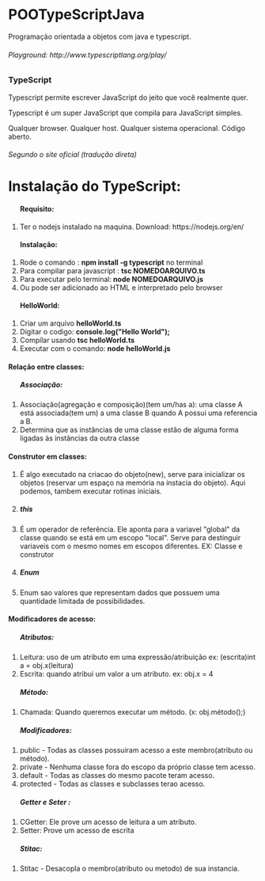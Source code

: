 # POOTypeScriptJava
Programação orientada a objetos com java e typescript.
<h6>Playground: http://www.typescriptlang.org/play/</h6>

<h3>TypeScript</h3>
<p>Typescript permite escrever JavaScript do jeito que você realmente quer. </p>
<p>Typescript é um super JavaScript que compila para JavaScript simples.</p>
<p>Qualquer browser. Qualquer host. Qualquer sistema operacional. Código aberto.</p>
<h6>Segundo o site oficial (tradução direta)<h6>


<h1>Instalação do TypeScript:</h1>
<ol><h4>Requisito:</h4>
<li>Ter o nodejs instalado na maquina. Download: https://nodejs.org/en/</li>
</ol>

<ol><h4>Instalação:</h4>
<li>Rode o comando : <b>npm install -g typescript</b> no terminal</li>
<li>Para compilar para javascript : <b> tsc NOMEDOARQUIVO.ts </b></li>
<li>Para executar pelo terminal:<b> node NOMEDOARQUIVO.js </b></li>
<li>Ou pode ser adicionado ao HTML e interpretado pelo browser</li>
</ol>

<ol><h4>HelloWorld:</h4>
<li>Criar um arquivo <b>helloWorld.ts</b></li>
<li>Digitar o codigo: <b>console.log("Hello World"); </b></li>
<li>Compílar usando <b> tsc helloWorld.ts </b></li>
<li>Executar com o comando: <b> node helloWorld.js </b></li>
</ol>


<h4>Relação entre classes:</h4>
<ol><h5>Associação:</h5>
<li>Associação(agregação e composição)(tem um/has a): uma classe A está associada(tem um) a uma classe B quando A possui uma referencia a B.</li>
<li>Determina que as instâncias de uma classe estão de alguma forma ligadas às instâncias da outra classe</li>
</ol>


<h4>Construtor em classes:</h4>
<ol>
<li>É algo executado na criacao do objeto(new), serve para inicializar os objetos (reservar um espaço na memória na instacia do objeto). Aqui podemos, tambem executar rotinas iniciais.</li>
<li><h5>this</h5></li>
<li>É um operador de referência. Ele aponta para a variavel "global" da classe quando se está em um escopo "local". Serve para destinguir variaveis com o mesmo nomes em escopos diferentes. EX: Classe e construtor</li>
<li><h5>Enum</h5></li>
<li>Enum sao valores que representam dados que possuem uma quantidade limitada de possibilidades.</li>
</ol>

<h4>Modificadores de acesso:</h4>
<ol><h5>Atributos:</h5>
<li>Leitura: uso de um atributo em uma expressão/atribuição ex: (escrita)int a = obj.x(leitura)</li>
<li>Escrita: quando atribui um valor a um atributo. ex: obj.x = 4 </li>

</ol>

<ol><h5>Método:</h5>
<li>Chamada: Quando queremos executar um método. (x: obj.método();)</li>
</ol>

<ol><h5>Modificadores:</h5>
<li>public - Todas as classes possuiram acesso a este membro(atributo ou método).</li>
<li>private - Nenhuma classe fora do escopo da próprio classe tem acesso.</li>
<li>default - Todas as classes do mesmo pacote teram acesso.</li>
<li>protected - Todas as classes e subclasses terao acesso.</li>
</ol>

<ol><h5>Getter e Seter :</h5>
<li>CGetter: Ele prove um acesso de leitura a um atributo.</li>
<li>Setter: Prove um acesso de escrita</li>
</ol>

<ol><h5>Stitac:</h5>
<li>Stitac - Desacopla o membro(atributo ou metodo) de sua instancia.</li>
</ol>



